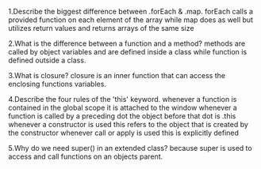 1.Describe the biggest difference between .forEach & .map.
    forEach calls a provided function on each element of the array while map does as well but utilizes return values and returns arrays of the same size

2.What is the difference between a function and a method?
methods are called by object variables and are defined inside  a class while function is defined outside a class.

3.What is closure?
closure is an inner function that can access the enclosing functions variables.

4.Describe the four rules of the 'this' keyword.
whenever a function is contained in the global scope it is attached to the window
whenever a function is called by a preceding dot the object before that dot is .this
whenever a constructor is used this refers to the object that is created by the constructor
whenever call or apply is used this is explicitly defined

5.Why do we need super() in an extended class?
because super is used to access and call functions on an objects parent.
